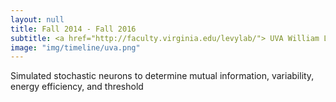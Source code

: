 ```yaml
---
layout: null
title: Fall 2014 - Fall 2016
subtitle: <a href="http://faculty.virginia.edu/levylab/"> UVA William Levy Lab</a>
image: "img/timeline/uva.png"
---
```

Simulated stochastic neurons to determine mutual information, variability, energy efficiency, and threshold <a href="http://journals.plos.org/plosone/article?id=10.1371/journal.pone.0180839"><i class="fa fa-file fa-fw"></i></a><a href="https://senselab.med.yale.edu/modeldb/ShowModel.cshtml?model=237594"><i class="fa fa-code fa-fw"></i></a><a href="http://rdcu.be/FDUo"><i class="fa fa-file fa-fw"></i></a>